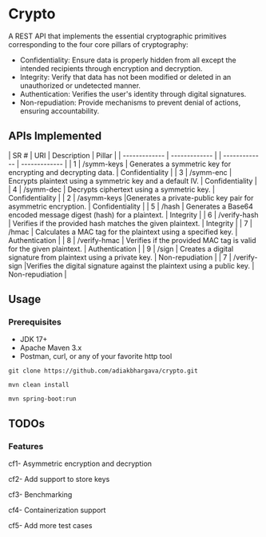 
# Crypto

A REST API that implements the essential cryptographic primitives corresponding to the four core pillars of cryptography:
- Confidentiality: Ensure data is properly hidden from all except the intended recipients through encryption and decryption.
- Integrity: Verify that data has not been modified or deleted in an unauthorized or undetected manner.
- Authentication: Verifies the user's identity through digital signatures.
- Non-repudiation: Provide mechanisms to prevent denial of actions, ensuring accountability.
## APIs Implemented
| SR #  | URI | Description | Pillar |
| ------------- | ------------- | | ------------- | ------------- |
| 1  | /symm-keys  | Generates a symmetric key for encrypting and decrypting data. | Confidentiality |
| 3  | /symm-enc  | Encrypts plaintext using a symmetric key and a default IV. | Confidentiality |
| 4  | /symm-dec  | Decrypts ciphertext using a symmetric key. | Confidentiality |
| 2 | /asymm-keys  |Generates a private-public key pair for asymmetric encryption. | Confidentiality |
| 5  | /hash  | Generates a Base64 encoded message digest (hash) for a plaintext. | Integrity |
| 6  | /verify-hash | Verifies if the provided hash matches the given plaintext. | Integrity |
| 7  | /hmac | Calculates a MAC tag for the plaintext using a specified key. | Authentication |
| 8  | /verify-hmac | Verifies if the provided MAC tag is valid for the given plaintext. | Authentication |
| 9  | /sign | Creates a digital signature from plaintext using a private key. | Non-repudiation |
| 7  | /verify-sign |Verifies the digital signature against the plaintext using a public key. | Non-repudiation |

## Usage
### Prerequisites
- JDK 17+
- Apache Maven 3.x
- Postman, curl, or any of your favorite http tool
```
git clone https://github.com/adiakbhargava/crypto.git
```
```
mvn clean install
```
```
mvn spring-boot:run
```

## TODOs
### Features
cf1- Asymmetric encryption and decryption

cf2- Add support to store keys

cf3- Benchmarking

cf4- Containerization support

cf5- Add more test cases